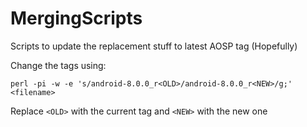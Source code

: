 # MergingScripts
Scripts to update the replacement stuff to latest AOSP tag (Hopefully)

Change the tags using:

	perl -pi -w -e 's/android-8.0.0_r<OLD>/android-8.0.0_r<NEW>/g;' <filename>

Replace `<OLD>` with the current tag and `<NEW>` with the new one
